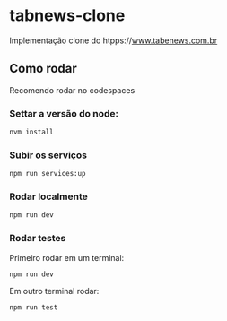 # tabnews-clone

Implementação clone do htpps://www.tabenews.com.br

## Como rodar

Recomendo rodar no codespaces

### Settar a versão do node:

```sh
nvm install
```

### Subir os serviços

```sh
npm run services:up
```

### Rodar localmente

```sh
npm run dev
```

### Rodar testes

Primeiro rodar em um terminal:

```sh
npm run dev
```

Em outro terminal rodar:

```sh
npm run test
```
